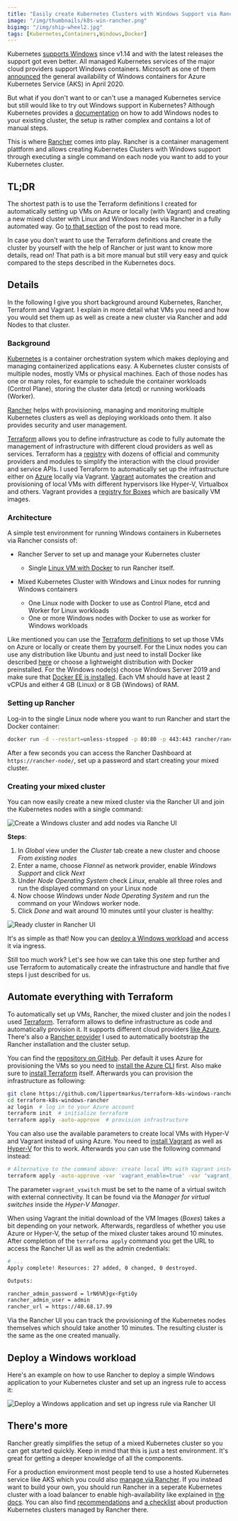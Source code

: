 ```yaml
---
title: "Easily create Kubernetes Clusters with Windows Support via Rancher"
image: "/img/thumbnails/k8s-win-rancher.png"
bigimg: "/img/ship-wheel2.jpg"
tags: [Kubernetes,Containers,Windows,Docker]
---
```


Kubernetes [supports Windows](https://kubernetes.io/docs/setup/production-environment/windows/intro-windows-in-kubernetes/) since v1.14 and with the latest releases the support got even better. All managed Kubernetes services of the major cloud providers support Windows containers. Microsoft as one of them [announced](https://azure.microsoft.com/en-us/blog/announcing-the-general-availability-of-windows-server-containers-and-private-clusters-for-azure-kubernetes-service/) the general availability of Windows containers for Azure Kubernetes Service (AKS) in April 2020. 

But what if you don't want to or can't use a managed Kubernetes service but still would like to try out Windows support in Kubernetes? Although Kubernetes provides a [documentation](https://kubernetes.io/docs/tasks/administer-cluster/kubeadm/adding-windows-nodes/) on how to add Windows nodes to your existing cluster, the setup is rather complex and contains a lot of manual steps. 

This is where [Rancher](https://rancher.com/) comes into play. Rancher is a container management plattform and allows creating Kubernetes Clusters with Windows support through executing a single command on each node you want to add to your Kubernetes cluster.

## TL;DR

The shortest path is to use the Terraform definitions I created for automatically setting up VMs on Azure or locally (with Vagrant) and creating a new mixed cluster with Linux and Windows nodes via Rancher in a fully automated way. Go [to that section](#automate-everything-with-terraform) of the post to read more.

In case you don't want to use the Terraform definitions and create the cluster by yourself with the help of Rancher or just want to know more details, read on! That path is a bit more manual but still very easy and quick compared to the steps described in the Kubernetes docs.

## Details

In the following I give you short background around Kubernetes, Rancher, Terraform and Vagrant. I explain in more detail what VMs you need and how you would set them up as well as create a new cluster via Rancher and add Nodes to that cluster.

### Background

[Kubernetes](https://kubernetes.io) is a container orchestration system which makes deploying and managing containerized applications easy. A Kubernetes cluster consists of multiple nodes, mostly VMs or physical machines. Each of those nodes has one or many roles, for example to schedule the container workloads (Control Plane), storing the cluster data (etcd) or running workloads (Worker).

[Rancher](https://rancher.com/) helps with provisioning, managing and monitoring multiple Kubernetes clusters as well as deploying workloads onto them. It also provides security and user management.

[Terraform](https://www.terraform.io/) allows you to define infrastructure as code to fully automate the management of infrastructure with different cloud providers as well as services. Terraform has a [registry](https://registry.terraform.io/) with dozens of official and community providers and modules to simplify the interaction with the cloud provider and service APIs. I used Terraform to automatically set up the infrastructure either on [Azure](https://azure.microsoft.com/en-us/) locally via Vagrant. [Vagrant](https://www.vagrantup.com/) automates the creation and provisioning of local VMs with different hypervisors like Hyper-V, Virtualbox and others. Vagrant provides a [registry for Boxes](https://app.vagrantup.com/boxes/search) which are basically VM images.

### Architecture

A simple test environment for running Windows containers in Kubernetes via Rancher consists of:
- Rancher Server to set up and manage your Kubernetes cluster
    - Single [Linux VM with Docker](https://rancher.com/docs/rancher/v2.x/en/installation/other-installation-methods/single-node-docker/) to run Rancher itself.
   
- Mixed Kubernetes Cluster with Windows and Linux nodes for running Windows containers
    - One Linux node with Docker to use as Control Plane, etcd and Worker for Linux workloads 
    - One or more Windows nodes with Docker to use as worker for Windows workloads

Like mentioned you can use the [Terraform definitions](#automate-everything-with-terraform) to set up those VMs on Azure or locally or create them by yourself. For the Linux nodes you can use any distribution like Ubuntu and just need to install Docker like described [here](https://docs.docker.com/engine/install/ubuntu/#install-using-the-repository) or choose a lightweight distribution with Docker preinstalled. For the Windows node(s) choose Windows Server 2019 and make sure that [Docker EE is installed](https://hub.docker.com/editions/enterprise/docker-ee-server-windows). Each VM should have at least 2 vCPUs and either 4 GB (Linux) or 8 GB (Windows) of RAM.

### Setting up Rancher

Log-in to the single Linux node where you want to run Rancher and start the Docker container:
```bash
docker run -d --restart=unless-stopped -p 80:80 -p 443:443 rancher/rancher:latest
```

After a few seconds you can access the Rancher Dashboard at `https://rancher-node/`, set up a password and start creating your mixed cluster.

### Creating your mixed cluster

You can now easily create a new mixed cluster via the Rancher UI and join the Kubernetes nodes with a single command:

<div class="center" markdown="1">
  <img class="lazy" alt="Create a Windows cluster and add nodes via Ranche UI" data-src="/assets/posts/k8s-windows-rancher/create-cluster.gif" />
</div>

**Steps**:
1. In *Global* view under the *Cluster* tab create a new cluster and choose *From existing nodes*
2. Enter a name, choose *Flannel* as network provider, enable *Windows Support* and click *Next*
3. Under *Node Operating System* check *Linux*, enable all three roles and run the displayed command on your Linux node
4. Now choose *Windows* under *Node Operating System* and run the command on your Windows worker node.
5. Click *Done* and wait around 10 minutes until your cluster is healthy:

<div class="center" markdown="1">
  <img class="lazy" alt="Ready cluster in Rancher UI" data-src="/assets/posts/k8s-windows-rancher/rancher-cluster.jpg" />
</div>

It's as simple as that! Now you can [deploy a Windows workload](#deploy-a-windows-workload) and access it via ingress.

Still too much work? Let's see how we can take this one step further and use Terraform to automatically create the infrastructure and handle that five steps I just described for us.

## Automate everything with Terraform

To automatically set up VMs, Rancher, the mixed cluster and join the nodes I used [Terraform](https://www.terraform.io/). Terraform allows to define infrastructure as code and automatically provision it. It supports different cloud providers [like Azure](https://registry.terraform.io/providers/hashicorp/azurerm/latest/docs). There's also a [Rancher provider](https://registry.terraform.io/providers/rancher/rancher2/latest/docs) I used to automatically bootstrap the Rancher installation and the cluster setup.

You can find the [repository on GitHub](https://github.com/lippertmarkus/terraform-k8s-windows-rancher). Per default it uses Azure for provisioning the VMs so you need to [install the Azure CLI](https://docs.microsoft.com/en-us/cli/azure/install-azure-cli-windows?view=azure-cli-latest&tabs=azure-cli) first. Also make sure to [install Terraform](https://learn.hashicorp.com/tutorials/terraform/install-cli) itself. Afterwards you can provision the infrastructure as following:
```bash
git clone https://github.com/lippertmarkus/terraform-k8s-windows-rancher.git
cd terraform-k8s-windows-rancher
az login  # log in to your Azure account
terraform init  # initialize terraform
terraform apply -auto-approve  # provision infrastructure
```

You can also use the available parameters to create local VMs with Hyper-V and Vagrant instead of using Azure. You need to [install Vagrant](https://www.vagrantup.com/downloads) as well as [Hyper-V](https://docs.microsoft.com/de-de/virtualization/hyper-v-on-windows/quick-start/enable-hyper-v) for this to work. Afterwards you can use the following command instead:
```bash
# Alternative to the command above: create local VMs with Vagrant instead of using Azure
terraform apply -auto-approve -var 'vagrant_enable=true' -var 'vagrant_vswitch=myswitch'  # provision infrastructure
```

The parameter `vagrant_vswitch` must be set to the name of a virtual switch with external connectivity. It can be found via the *Manager for virtual switches* inside the *Hyper-V Manager*.

When using Vagrant the initial download of the VM Images (*Boxes*) takes a bit depending on your network. Afterwards, regardless of whether you use Azure or Hyper-V, the setup of the mixed cluster takes around 10 minutes. After completion of the `terraforma apply` command you get the URL to access the Rancher UI as well as the admin credentials:
```bash
# ...
Apply complete! Resources: 27 added, 0 changed, 0 destroyed.

Outputs:

rancher_admin_password = lrN6%R}gx<FgtiOy
rancher_admin_user = admin
rancher_url = https://40.68.17.99
```

Via the Rancher UI you can track the provisioning of the Kubernetes nodes themselves which should take another 10 minutes. The resulting cluster is the same as the one created manually.

## Deploy a Windows workload

Here's an example on how to use Rancher to deploy a simple Windows application to your Kubernetes cluster and set up an ingress rule to access it:

<div class="center" markdown="1">
  <img class="lazy" alt="Deploy a Windows application and set up ingress rule via Rancher UI" data-src="/assets/posts/k8s-windows-rancher/deployment.gif" />
</div>

## There's more

Rancher greatly simplifies the setup of a mixed Kubernetes cluster so you can get started quickly. Keep in mind that this is just a test environment. It's great for getting a deeper knowledge of all the components. 

For a production environment most people tend to use a hosted Kubernetes service like AKS which you could also [manage via Rancher](https://rancher.com/docs/rancher/v2.x/en/cluster-provisioning/hosted-kubernetes-clusters/aks/). If you instead want to build your own, you should run Rancher in a seperate Kubernetes cluster with a load balancer to enable high-availability like explained in [the docs](https://rancher.com/docs/rancher/v2.x/en/installation/how-ha-works/). You can also find [recommendations](https://rancher.com/docs/rancher/v2.x/en/installation/k8s-install/create-nodes-lb/) and [a checklist](https://rancher.com/docs/rancher/v2.x/en/cluster-provisioning/production/) about production Kubernetes clusters managed by Rancher there.
